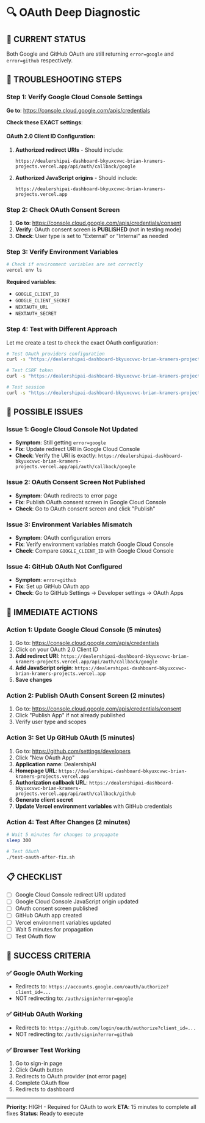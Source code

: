 # 🔍 OAuth Deep Diagnostic

## 🚨 CURRENT STATUS
Both Google and GitHub OAuth are still returning `error=google` and `error=github` respectively.

## 🔧 TROUBLESHOOTING STEPS

### Step 1: Verify Google Cloud Console Settings

**Go to**: https://console.cloud.google.com/apis/credentials

**Check these EXACT settings**:

#### OAuth 2.0 Client ID Configuration:
1. **Authorized redirect URIs** - Should include:
   ```
   https://dealershipai-dashboard-bkyuxcvwc-brian-kramers-projects.vercel.app/api/auth/callback/google
   ```

2. **Authorized JavaScript origins** - Should include:
   ```
   https://dealershipai-dashboard-bkyuxcvwc-brian-kramers-projects.vercel.app
   ```

### Step 2: Check OAuth Consent Screen
1. **Go to**: https://console.cloud.google.com/apis/credentials/consent
2. **Verify**: OAuth consent screen is **PUBLISHED** (not in testing mode)
3. **Check**: User type is set to "External" or "Internal" as needed

### Step 3: Verify Environment Variables
```bash
# Check if environment variables are set correctly
vercel env ls
```

**Required variables**:
- `GOOGLE_CLIENT_ID`
- `GOOGLE_CLIENT_SECRET`
- `NEXTAUTH_URL`
- `NEXTAUTH_SECRET`

### Step 4: Test with Different Approach
Let me create a test to check the exact OAuth configuration:

```bash
# Test OAuth providers configuration
curl -s "https://dealershipai-dashboard-bkyuxcvwc-brian-kramers-projects.vercel.app/api/auth/providers" | jq .

# Test CSRF token
curl -s "https://dealershipai-dashboard-bkyuxcvwc-brian-kramers-projects.vercel.app/api/auth/csrf" | jq .

# Test session
curl -s "https://dealershipai-dashboard-bkyuxcvwc-brian-kramers-projects.vercel.app/api/auth/session" | jq .
```

## 🎯 POSSIBLE ISSUES

### Issue 1: Google Cloud Console Not Updated
- **Symptom**: Still getting `error=google`
- **Fix**: Update redirect URI in Google Cloud Console
- **Check**: Verify the URI is exactly: `https://dealershipai-dashboard-bkyuxcvwc-brian-kramers-projects.vercel.app/api/auth/callback/google`

### Issue 2: OAuth Consent Screen Not Published
- **Symptom**: OAuth redirects to error page
- **Fix**: Publish OAuth consent screen in Google Cloud Console
- **Check**: Go to OAuth consent screen and click "Publish"

### Issue 3: Environment Variables Mismatch
- **Symptom**: OAuth configuration errors
- **Fix**: Verify environment variables match Google Cloud Console
- **Check**: Compare `GOOGLE_CLIENT_ID` with Google Cloud Console

### Issue 4: GitHub OAuth Not Configured
- **Symptom**: `error=github`
- **Fix**: Set up GitHub OAuth app
- **Check**: Go to GitHub Settings → Developer settings → OAuth Apps

## 🚀 IMMEDIATE ACTIONS

### Action 1: Update Google Cloud Console (5 minutes)
1. Go to: https://console.cloud.google.com/apis/credentials
2. Click on your OAuth 2.0 Client ID
3. **Add redirect URI**: `https://dealershipai-dashboard-bkyuxcvwc-brian-kramers-projects.vercel.app/api/auth/callback/google`
4. **Add JavaScript origin**: `https://dealershipai-dashboard-bkyuxcvwc-brian-kramers-projects.vercel.app`
5. **Save changes**

### Action 2: Publish OAuth Consent Screen (2 minutes)
1. Go to: https://console.cloud.google.com/apis/credentials/consent
2. Click "Publish App" if not already published
3. Verify user type and scopes

### Action 3: Set Up GitHub OAuth (5 minutes)
1. Go to: https://github.com/settings/developers
2. Click "New OAuth App"
3. **Application name**: DealershipAI
4. **Homepage URL**: `https://dealershipai-dashboard-bkyuxcvwc-brian-kramers-projects.vercel.app`
5. **Authorization callback URL**: `https://dealershipai-dashboard-bkyuxcvwc-brian-kramers-projects.vercel.app/api/auth/callback/github`
6. **Generate client secret**
7. **Update Vercel environment variables** with GitHub credentials

### Action 4: Test After Changes (2 minutes)
```bash
# Wait 5 minutes for changes to propagate
sleep 300

# Test OAuth
./test-oauth-after-fix.sh
```

## 📋 CHECKLIST

- [ ] Google Cloud Console redirect URI updated
- [ ] Google Cloud Console JavaScript origin updated
- [ ] OAuth consent screen published
- [ ] GitHub OAuth app created
- [ ] Vercel environment variables updated
- [ ] Wait 5 minutes for propagation
- [ ] Test OAuth flow

## 🎯 SUCCESS CRITERIA

### ✅ Google OAuth Working
- Redirects to: `https://accounts.google.com/oauth/authorize?client_id=...`
- NOT redirecting to: `/auth/signin?error=google`

### ✅ GitHub OAuth Working
- Redirects to: `https://github.com/login/oauth/authorize?client_id=...`
- NOT redirecting to: `/auth/signin?error=github`

### ✅ Browser Test Working
1. Go to sign-in page
2. Click OAuth button
3. Redirects to OAuth provider (not error page)
4. Complete OAuth flow
5. Redirects to dashboard

---

**Priority**: HIGH - Required for OAuth to work
**ETA**: 15 minutes to complete all fixes
**Status**: Ready to execute
